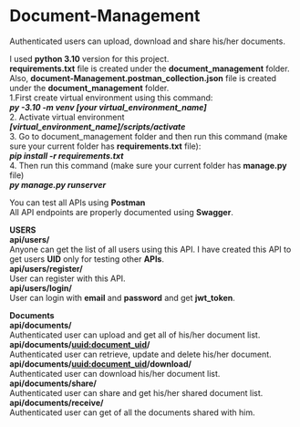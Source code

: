 # Document-Management
Authenticated users can upload, download and share his/her documents.

I used __python 3.10__ version for this project. <br>
__requirements.txt__ file is created under the __document_management__ folder.<br>
Also, __document-Management.postman_collection.json__ file is created under the __document_management__ folder.<br>
1.First create virtual environment using this command: <br>
***py -3.10 -m venv [your virtual_environment_name]***<br>
2. Activate virtual environment<br>
***[virtual_environment_name]/scripts/activate***<br>
3. Go to document_management folder and then run this command (make sure your current folder has __requirements.txt__ file):<br>
***pip install -r requirements.txt***<br>
4. Then run this command (make sure your current folder has __manage.py__ file)<br>
***py manage.py runserver***<br>

You can test all APIs using __Postman__ <br>
All API endpoints are properly documented using __Swagger__.<br>

**USERS**<br>
**__api/users/__** <br>
Anyone can get the list of all users using this API. I have created this API to get users __UID__ only for testing other __APIs__. <br>
**__api/users/register/__**<br>
User can register with this API.<br>
**__api/users/login/__** <br>
User can login with __email__ and __password__ and get __jwt_token__.<br>

**Documents**<br>
**__api/documents/__**<br>
Authenticated user can upload and get all of his/her document list.<br>
**__api/documents/<uuid:document_uid>/__**<br>
Authenticated user can retrieve, update and delete his/her document.<br>
**__api/documents/<uuid:document_uid>/download/__**<br>
Authenticated user can download his/her document list.<br>
**__api/documents/share/__**<br>
Authenticated user can share and get his/her shared document list.<br>
**__api/documents/receive/__**<br>
Authenticated user can get of all the documents shared with him.<br>
